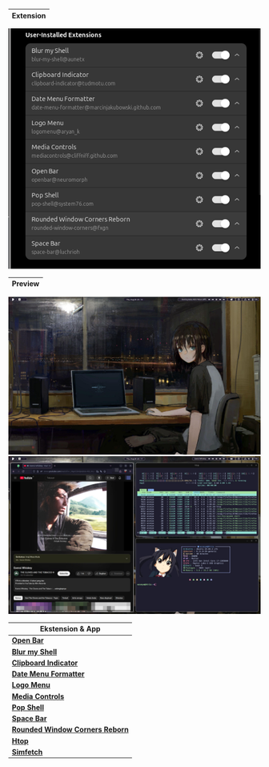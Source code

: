 | Extension                                                                                   |
| ------------------------------------------------------------------------------------------- |
![extension](https://github.com/shitodcy/GNOME-ricing/blob/main/image/extension/extension.png)


| Preview                                                                                     |
| ------------------------------------------------------------------------------------------- |
![preview-1](https://github.com/shitodcy/GNOME-ricing/blob/main/image/screenshot/screenshot-1.png)
![preview-2](https://github.com/shitodcy/GNOME-ricing/blob/main/image/screenshot/screenshot-2.png)

| Ekstension & App                                                                                                  |
| ----------------------------------------------------------------------------------------------------------------- |
| **[Open Bar](https://extensions.gnome.org/extension/6580/open-bar/)** |
| **[Blur my Shell](https://extensions.gnome.org/extension/3193/blur-my-shell/)** |
| **[Clipboard Indicator](https://extensions.gnome.org/extension/779/clipboard-indicator/)** |
| **[Date Menu Formatter](https://extensions.gnome.org/extension/4655/date-menu-formatter/)** |
| **[Logo Menu](https://extensions.gnome.org/extension/4451/logo-menu/)** |
| **[Media Controls](https://extensions.gnome.org/extension/4470/media-controls/)** |
| **[Pop Shell](https://github.com/pop-os/shell)** |
| **[Space Bar](https://extensions.gnome.org/extension/5090/space-bar/)** |
| **[Rounded Window Corners Reborn](https://extensions.gnome.org/extension/7048/rounded-window-corners-reborn/)** |
| **[Htop](https://htop.dev/)** |
| **[Simfetch](https://github.com/shitodcy/simfetch)** |
